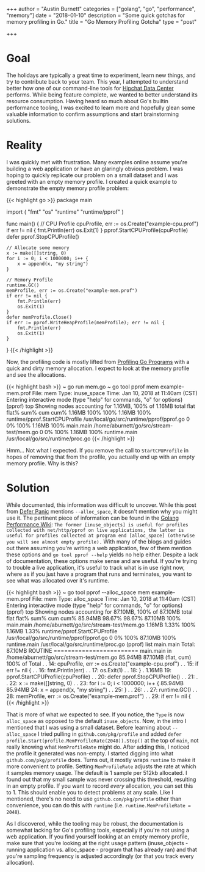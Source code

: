 +++
author = "Austin Burnett"
categories = ["golang", "go", "performance", "memory"]
date = "2018-01-10"
description = "Some quick gotchas for memory profiling in Go."
title = "Go Memory Profiling Gotcha"
type = "post"

+++

# Goal
The holidays are typically a great time to experiment, learn new things, and try to contribute back to your team. This year, I attempted to understand better how one of our command-line tools for [Hipchat Data Center](https://www.atlassian.com/software/hipchat/enterprise/data-center) performs. While being feature complete, we wanted to better understand its resource consumption. Having heard so much about Go's builtin performance tooling, I was excited to learn more and hopefully glean some valuable information to confirm assumptions and start brainstorming solutions.

# Reality

I was quickly met with frustration. Many examples online assume you're building a web application or have an glaringly obvious problem. I was hoping to quickly replicate our problem on a small dataset and I was greeted with an empty memory profile. I created a quick example to demonstrate the empty memory profile problem:

{{< highlight go >}}
package main

import (
    "fmt"
    "os"
    "runtime"
    "runtime/pprof"
)

func main() {
    // CPU Profile
    cpuProfile, err := os.Create("example-cpu.prof")
    if err != nil {
        fmt.Println(err)
        os.Exit(1)
    }
    pprof.StartCPUProfile(cpuProfile)
    defer pprof.StopCPUProfile()

    // Allocate some memory
    x := make([]string, 0)
    for i := 0; i < 1000000; i++ {
        x = append(x, "my string")
    }

    // Memory Profile
    runtime.GC()
    memProfile, err := os.Create("example-mem.prof")
    if err != nil {
        fmt.Println(err)
        os.Exit(1)
    }
    defer memProfile.Close()
    if err := pprof.WriteHeapProfile(memProfile); err != nil {
        fmt.Println(err)
        os.Exit(1)
    }
}
{{< /highlight >}}

Now, the profiling code is mostly lifted from [Profiling Go Programs](https://blog.golang.org/profiling-go-programs) with a quick and dirty memory allocation. I expect to look at the memory profile and see the allocations.

{{< highlight bash >}}
~ go run mem.go
~ go tool pprof mem example-mem.prof
File: mem
Type: inuse_space
Time: Jan 10, 2018 at 11:40am (CST)
Entering interactive mode (type "help" for commands, "o" for options)
(pprof) top
Showing nodes accounting for 1.16MB, 100% of 1.16MB total
      flat  flat%   sum%        cum   cum%
    1.16MB   100%   100%     1.16MB   100%  runtime/pprof.StartCPUProfile /usr/local/go/src/runtime/pprof/pprof.go
         0     0%   100%     1.16MB   100%  main.main /home/aburnett/go/src/stream-test/mem.go
         0     0%   100%     1.16MB   100%  runtime.main /usr/local/go/src/runtime/proc.go
{{< /highlight >}}

Hmm... Not what I expected. If you remove the call to `StartCPUProfile` in hopes of removing that from the profile, you actually end up with an empty memory profile. Why is this?

# Solution

While documented, this information was difficult to uncover. While this post from [Defer Panic](https://deferpanic.com/blog/understanding-golang-memory-usage/) mentions `--alloc_space`, it doesn't mention why you might use it. The pertinent piece of information can be found in the [Golang Performance Wiki](https://github.com/golang/go/wiki/Performance#memory-profiler): `The former [inuse_objects] is useful for profiles collected with net/http/pprof on live applications, the latter is useful for profiles collected at program end [alloc_space] (otherwise you will see almost empty profile).` With many of the blogs and guides out there assuming you're writing a web application, few of them mention these options and `go tool pprof --help` yields no help either. Despite a lack of documentation, these options make sense and are useful. If you're trying to trouble a live application, it's useful to track what is in use right now, where as if you just have a program that runs and terminates, you want to see what was allocated over it's runtime.

{{< highlight bash >}}
~ go tool pprof --alloc_space mem example-mem.prof
File: mem
Type: alloc_space
Time: Jan 10, 2018 at 11:40am (CST)
Entering interactive mode (type "help" for commands, "o" for options)
(pprof) top
Showing nodes accounting for 87.10MB, 100% of 87.10MB total
      flat  flat%   sum%        cum   cum%
   85.94MB 98.67% 98.67%    87.10MB   100%  main.main /home/aburnett/go/src/stream-test/mem.go
    1.16MB  1.33%   100%     1.16MB  1.33%  runtime/pprof.StartCPUProfile /usr/local/go/src/runtime/pprof/pprof.go
         0     0%   100%    87.10MB   100%  runtime.main /usr/local/go/src/runtime/proc.go
(pprof) list main.main
Total: 87.10MB
ROUTINE ======================== main.main in /home/aburnett/go/src/stream-test/mem.go
   85.94MB    87.10MB (flat, cum)   100% of Total
         .          .     14:   cpuProfile, err := os.Create("example-cpu.prof")
         .          .     15:   if err != nil {
         .          .     16:           fmt.Println(err)
         .          .     17:           os.Exit(1)
         .          .     18:   }
         .     1.16MB     19:   pprof.StartCPUProfile(cpuProfile)
         .          .     20:   defer pprof.StopCPUProfile()
         .          .     21:
         .          .     22:   x := make([]string, 0)
         .          .     23:   for i := 0; i < 1000000; i++ {
   85.94MB    85.94MB     24:           x = append(x, "my string")
         .          .     25:   }
         .          .     26:
         .          .     27:   runtime.GC()
         .          .     28:   memProfile, err := os.Create("example-mem.prof")
         .          .     29:   if err != nil {
{{< /highlight >}}

That is more of what we expected to see. If you notice, the `Type` is now `alloc_space` as opposed to the default `inuse_objects`. Now, in the intro I mentioned that I was using a small dataset. Before learning about `--alloc_space` I tried pulling in `github.com/pkg/profile` and added `defer profile.Start(profile.MemProfileRate(2048)).Stop()` at the top of `main`, not really knowing what `MemProfileRate` might do. After adding this, I noticed the profile it generated was non-empty. I started digging into what `github.com/pkg/profile` does. Turns out, it mostly wraps `runtime` to make it more convenient to profile. Setting `MemProfileRate` adjusts the rate at which it samples memory usage. The default is 1 sample per 512kb allocated. I found out that my small sample was never crossing this threshold, resulting in an empty profile. If you want to record _every_ allocation, you can set this to 1. This should enable you to detect problems at any scale. Like I mentioned, there's no need to use `github.com/pkg/profile` other than convenience, you can do this with `runtime` (i.e. `runtime.MemProfileRate = 2048`).

As I discovered, while the tooling may be robust, the documentation is somewhat lacking for Go's profiling tools, especially if you're not using a web application. If you find yourself looking at an empty memory profile, make sure that you're looking at the right usage pattern (inuse_objects - running application vs. alloc_space - program that has already ran) and that you're sampling frequency is adjusted accordingly (or that you track every allocation).
